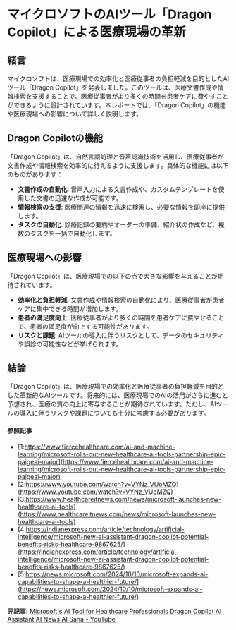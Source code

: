 # マイクロソフトのAIツール「Dragon Copilot」による医療現場の革新

## 緒言

マイクロソフトは、医療現場での効率化と医療従事者の負担軽減を目的としたAIツール「Dragon Copilot」を発表しました。このツールは、医療文書作成や情報検索を支援することで、医療従事者がより多くの時間を患者ケアに費やすことができるように設計されています。本レポートでは、「Dragon Copilot」の機能や医療現場への影響について詳しく説明します。

## Dragon Copilotの機能

「Dragon Copilot」は、自然言語処理と音声認識技術を活用し、医療従事者が文書作成や情報検索を効率的に行えるように支援します。具体的な機能には以下のものがあります：

- **文書作成の自動化**: 音声入力による文書作成や、カスタムテンプレートを使用した文書の迅速な作成が可能です。
- **情報検索の支援**: 医療関連の情報を迅速に検索し、必要な情報を即座に提供します。
- **タスクの自動化**: 診療記録の要約やオーダーの準備、紹介状の作成など、複数のタスクを一括で自動化します。

## 医療現場への影響

「Dragon Copilot」は、医療現場での以下の点で大きな影響を与えることが期待されています。

- **効率化と負担軽減**: 文書作成や情報検索の自動化により、医療従事者が患者ケアに集中できる時間が増加します。
- **患者の満足度向上**: 医療従事者がより多くの時間を患者ケアに費やせることで、患者の満足度が向上する可能性があります。
- **リスクと課題**: AIツールの導入に伴うリスクとして、データのセキュリティや誤診の可能性などが挙げられます。

## 結論

「Dragon Copilot」は、医療現場での効率化と医療従事者の負担軽減を目的とした革新的なAIツールです。将来的には、医療現場でのAIの活用がさらに進むと予想され、医療の質の向上に寄与することが期待されています。ただし、AIツールの導入に伴うリスクや課題についても十分に考慮する必要があります。

#### 参照記事
- [1:https://www.fiercehealthcare.com/ai-and-machine-learning/microsoft-rolls-out-new-healthcare-ai-tools-partnership-epic-paigeai-major](https://www.fiercehealthcare.com/ai-and-machine-learning/microsoft-rolls-out-new-healthcare-ai-tools-partnership-epic-paigeai-major)
- [2:https://www.youtube.com/watch?v=VYNz_VUoMZQ](https://www.youtube.com/watch?v=VYNz_VUoMZQ)
- [3:https://www.healthcareitnews.com/news/microsoft-launches-new-healthcare-ai-tools](https://www.healthcareitnews.com/news/microsoft-launches-new-healthcare-ai-tools)
- [4:https://indianexpress.com/article/technology/artificial-intelligence/microsoft-new-ai-assistant-dragon-copilot-potential-benefits-risks-healthcare-9867625/](https://indianexpress.com/article/technology/artificial-intelligence/microsoft-new-ai-assistant-dragon-copilot-potential-benefits-risks-healthcare-9867625/)
- [5:https://news.microsoft.com/2024/10/10/microsoft-expands-ai-capabilities-to-shape-a-healthier-future/](https://news.microsoft.com/2024/10/10/microsoft-expands-ai-capabilities-to-shape-a-healthier-future/)


**元記事:** [Microsoft's AI Tool for Healthcare Professionals Dragon Copilot AI Assistant AI News AI Sana - YouTube](https://www.youtube.com/watch?v=5LP79cZwuAA)